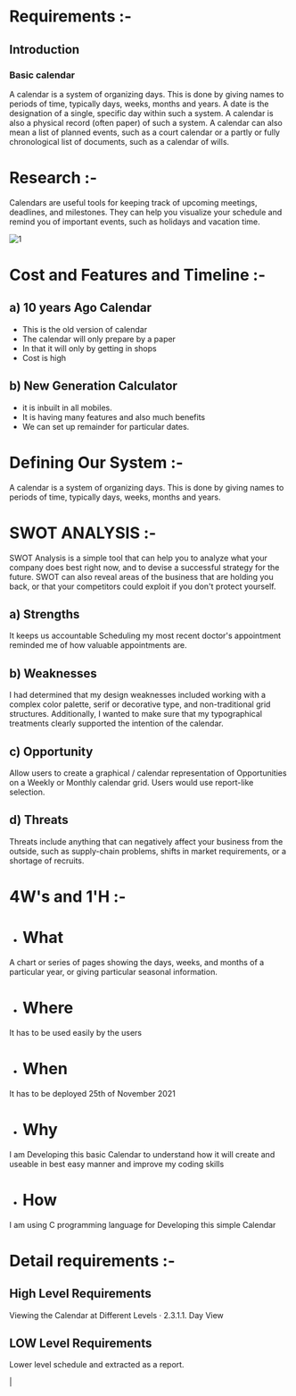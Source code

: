 # Requirements :-
## Introduction 
### Basic calendar
A calendar is a system of organizing days. This is done by giving names to periods of time, typically days, weeks, months and years. A date is the designation of a single, specific day within such a system. A calendar is also a physical record (often paper) of such a system. A calendar can also mean a list of planned events, such as a court calendar or a partly or fully chronological list of documents, such as a calendar of wills.

# Research :-
Calendars are useful tools for keeping track of upcoming meetings, deadlines, and milestones. They can help you visualize your schedule and remind you of important events, such as holidays and vacation time.





 ![1](https://cdn.blessthisstuff.com/imagens/stuff/dakboard-smart-wall-display-3.jpg)
                                                                          


# Cost and Features and Timeline :-




## a)	10 years Ago Calendar

- This is the old version of calendar
- The calendar will only prepare by a paper
- In that it will only by getting in shops
- Cost is high 

## b)  	New Generation Calculator 

- it is inbuilt in all mobiles.
- It is having many features and also much benefits
- We can set up remainder for particular dates.

# Defining Our System :-
A calendar is a system of organizing days. This is done by giving names to periods of time, typically days, weeks, months and years.

# SWOT ANALYSIS :-
SWOT Analysis is a simple tool that can help you to analyze what your company does best right now, and to devise a successful strategy for the future. SWOT can also reveal areas of the business that are holding you back, or that your competitors could exploit if you don't protect yourself.


## a) Strengths 
It keeps us accountable Scheduling my most recent doctor's appointment reminded me of how valuable appointments are.
## b) Weaknesses
I had determined that my design weaknesses included working with a complex color palette, serif or decorative type, and non-traditional grid structures. Additionally, I wanted to make sure that my typographical treatments clearly supported the intention of the calendar.
## c)  Opportunity
Allow users to create a graphical / calendar representation of Opportunities on a Weekly or Monthly calendar grid. Users would use report-like selection.   
## d) Threats 
Threats include anything that can negatively affect your business from the outside, such as supply-chain problems, shifts in market requirements, or a shortage of recruits.

# 4W's and 1'H :-
- # What
 A chart or series of pages showing the days, weeks, and months of a particular year, or giving particular seasonal information.
- # Where 
 It has to be used easily by the users
- # When
It has to be deployed 25th of November 2021
- # Why
 I am Developing this basic Calendar to understand how it will create and useable in best easy manner and improve my coding skills
- # How
 I am using C programming language for Developing this simple Calendar
 # Detail requirements :-
 ## High Level Requirements
 
 Viewing the Calendar at Different Levels · 2.3.1.1. Day View 

## LOW Level Requirements

Lower level schedule and extracted as a report.

 |

